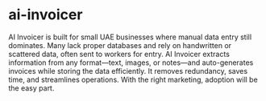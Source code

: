 # ai-invoicer

AI Invoicer is built for small UAE businesses where manual data entry still dominates. Many lack proper databases and rely on handwritten or scattered data, often sent to workers for entry. AI Invoicer extracts information from any format—text, images, or notes—and auto-generates invoices while storing the data efficiently. It removes redundancy, saves time, and streamlines operations. With the right marketing, adoption will be the easy part.
